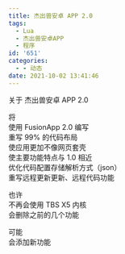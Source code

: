 ```yaml
---
title: 杰出兽安卓 APP 2.0
tags:
  - Lua
  - 杰出兽安卓APP
  - 程序
id: '651'
categories:
  - - 动态
date: 2021-10-02 13:41:46
---
```


关于 杰出兽安卓 APP 2.0

将  
使用 FusionApp 2.0 编写  
重写 99% 的代码布局  
使应用更加不像网页套壳  
使主要功能特点与 1.0 相近  
优化代码配置存储解析方式（json）  
重写远程更新更新、远程代码功能

也许  
不再会使用 TBS X5 内核  
会删除之前的几个功能

可能  
会添加新功能